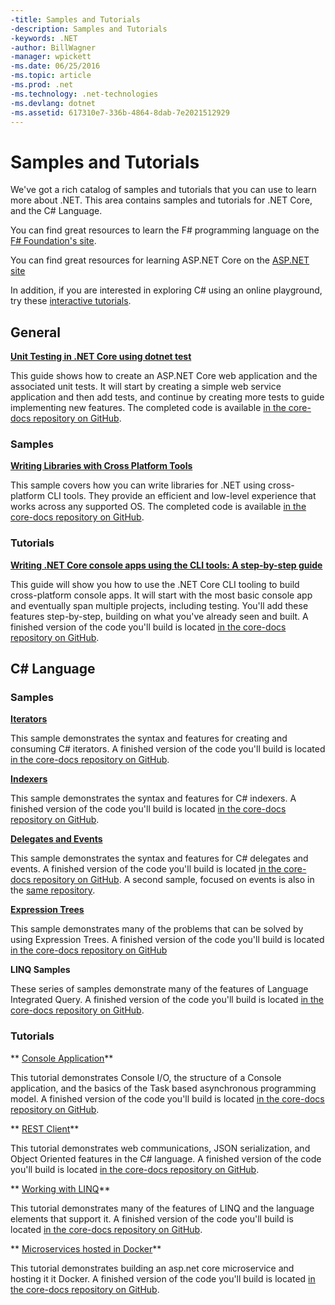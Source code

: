 ```yaml
---
-title: Samples and Tutorials
-description: Samples and Tutorials
-keywords: .NET
-author: BillWagner
-manager: wpickett
-ms.date: 06/25/2016
-ms.topic: article
-ms.prod: .net
-ms.technology: .net-technologies
-ms.devlang: dotnet
-ms.assetid: 617310e7-336b-4864-8dab-7e2021512929
---
```


# Samples and Tutorials

We've got a rich catalog of samples and tutorials that you can use
to learn more about .NET. This area contains samples and tutorials
for .NET Core, and the C# Language.

You can find great resources to learn the F# programming language
on the [F# Foundation's site](http://fsharp.org/learn.html). 

You can find great resources for learning ASP.NET Core on the
[ASP.NET site](https://docs.asp.net/en/latest/tutorials/index.html)

In addition, if you are interested in exploring C# using an
online playground, try these [interactive tutorials](http://go.microsoft.com/fwlink/?LinkId=817234).

## General

**[Unit Testing in .NET Core using dotnet test](../core/testing/unit-testing-with-dotnet-test.md)**

This guide shows how to create an ASP.NET Core web application and the associated unit tests. It will start by creating a simple web service application and then add tests, and continue by creating more tests to guide implementing new features. The completed code is available [in the core-docs repository on GitHub](https://github.com/dotnet/core-docs/tree/master/samples/unit-testing/using-dotnet-test).

### Samples

**[Writing Libraries with Cross Platform Tools](../core/deploying/libraries.md)**

This sample covers how you can write libraries for .NET using cross-platform CLI tools.  They provide an efficient and low-level experience that works across any supported OS.
The completed code is available [in the core-docs repository on GitHub](https://github.com/dotnet/core-docs/tree/master/samples/libraries-frameworks-library).

### Tutorials

**[Writing .NET Core console apps using the CLI tools: A step-by-step guide](../core/tutorials/using-with-xplat-cli.md)**

This guide will show you how to use the .NET Core CLI tooling to build cross-platform console apps.  It will start with the most basic console app and eventually span multiple projects, including testing. You'll add these features step-by-step, building on what you've already seen and built. A finished version of the code you'll build is located [in the core-docs repository on GitHub](https://github.com/dotnet/core-docs/tree/master/samples/core-projects/console-apps).


## C# Language

### Samples

**[Iterators](../csharp/iterators.md)**

This sample demonstrates the syntax and features for creating and consuming C# iterators. A finished version of the code you'll build is located [in the core-docs repository on GitHub](https://github.com/dotnet/core-docs/tree/master/samples/csharp-language/iterators).

**[Indexers](../csharp/indexers.md)**

This sample demonstrates the syntax and features for C# indexers. A finished version of the code you'll build is located [in the core-docs repository on GitHub](https://github.com/dotnet/core-docs/tree/master/samples/csharp-language/indexers).

**[Delegates and Events](../csharp/delegates-events.md)**

This sample demonstrates the syntax and features for C# delegates and events. A finished version of the code you'll build is located [in the core-docs repository on GitHub](https://github.com/dotnet/core-docs/tree/master/samples/csharp-language/delegates-and-events). A second sample, focused on events is also in the
[same repository](https://github.com/dotnet/core-docs/tree/master/samples/csharp-language/events).

**[Expression Trees](..//csharp/expression-trees.md)**

This sample demonstrates many of the problems that can be solved by using Expression Trees. A finished version of the code you'll build is located [in the core-docs repository on GitHub](https://github.com/dotnet/core-docs/tree/master/samples/csharp-language/expression-trees)

**LINQ Samples**

These series of samples demonstrate many of the features of Language Integrated Query.  A finished version of the code you'll build is located [in the core-docs repository on GitHub](https://github.com/dotnet/core-docs/tree/master/samples/csharp-language/linq).

### Tutorials

** [Console Application](../tutorials/getting-started-with-csharp/console-teleprompter.md)**

This tutorial demonstrates Console I/O, the structure of a Console application, and
the basics of the Task based asynchronous programming model. A finished version of the code you'll build is located [in the core-docs repository on GitHub](https://github.com/dotnet/core-docs/tree/master/samples/charp-language/console-teleprompter).

** [REST Client](../tutorials/getting-started-with-csharp/console-webapiclient.md)**

This tutorial demonstrates web communications, JSON serialization, and Object Oriented
features in the C# language. A finished version of the code you'll build is located
[in the core-docs repository on GitHub](https://github.com/dotnet/core-docs/tree/master/samples/charp-language/console-webapiclient).

** [Working with LINQ](../tutorials/getting-started-with-csharp/working-with-linq.md)**

This tutorial demonstrates many of the features of LINQ and the language elements that support it. A finished version of the code you'll build is located [in the core-docs repository on GitHub](https://github.com/dotnet/core-docs/tree/master/samples/charp-language/console-linq).

** [Microservices hosted in Docker](../tutorials/getting-started-with-csharp/microservices.md)**

This tutorial demonstrates building an asp.net core microservice and hosting it it Docker. A finished version of the code you'll build is located [in the core-docs repository on GitHub](https://github.com/dotnet/core-docs/tree/master/samples/charp-language/WeatherMicroservice).


